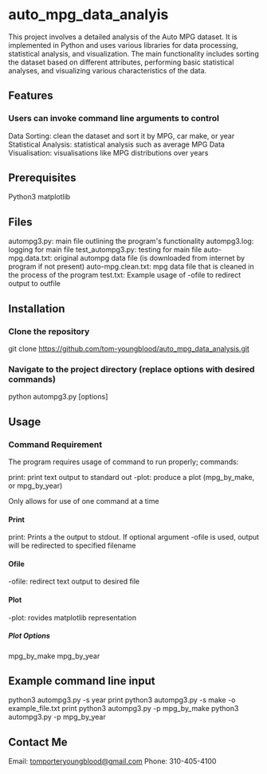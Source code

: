 # auto_mpg_data_analyis
This project involves a detailed analysis of the Auto MPG dataset. It is implemented in Python and uses various libraries for data processing, statistical analysis, and visualization. The main functionality includes sorting the dataset based on different attributes, performing basic statistical analyses, and visualizing various characteristics of the data.

## Features
### Users can invoke command line arguments to control
Data Sorting: clean the dataset and sort it by MPG, car make, or year
Statistical Analysis: statistical analysis such as average MPG
Data Visualisation: visualisations like MPG distributions over years

## Prerequisites
Python3 
matplotlib

## Files
autompg3.py: main file outlining the program's functionality
autompg3.log: logging for main file
test_autompg3.py: testing for main file
auto-mpg.data.txt: original autompg data file (is downloaded from internet by program if not present)
auto-mpg.clean.txt: mpg data file that is cleaned in the process of the program
test.txt: Example usage of -ofile to redirect output to outfile

## Installation
### Clone the repository
git clone https://github.com/tom-youngblood/auto_mpg_data_analysis.git
### Navigate to the project directory (replace options with desired commands)
python autompg3.py [options]

## Usage

### Command Requirement
The program requires usage of command to run properly; commands:

print: print text output to standard out
-plot: produce a plot (mpg_by_make, or mpg_by_year)

Only allows for use of one command at a time

#### Print
print: Prints a the output to stdout. If optional argument -ofile is used, output will be redirected to specified filename
#### Ofile
-ofile: redirect text output to desired file

#### Plot
-plot: rovides matplotlib representation
##### Plot Options
mpg_by_make
mpg_by_year

## Example command line input
python3 autompg3.py -s year print
python3 autompg3.py -s make -o example_file.txt print
python3 autompg3.py -p mpg_by_make
python3 autompg3.py -p mpg_by_year

## Contact Me
Email: tomporteryoungblood@gmail.com
Phone: 310-405-4100